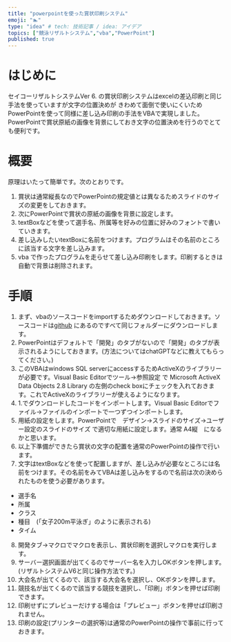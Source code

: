 ```yaml
---
title: "powerpointを使った賞状印刷システム"
emoji: "🏊"
type: "idea" # tech: 技術記事 / idea: アイデア
topics: ["競泳リザルトシステム","vba","PowerPoint"]
published: true
---
```

# はじめに
セイコーリザルトシステムVer 6. の賞状印刷システムはexcelの差込印刷と同じ手法を使っていますが文字の位置決めが きわめて面倒で使いにくいためPowerPointを使って同様に差し込み印刷の手法をVBAで実現しました。
PowerPointで賞状原紙の画像を背景にしておき文字の位置決めを行うのでとても便利です。
# 概要
原理はいたって簡単です。次のとおりです。
1. 賞状は通常縦長なのでPowerPointの規定値とは異なるためスライドのサイズの変更をしておきます。
2. 次にPowerPointで賞状の原紙の画像を背景に設定します。
3. textBoxなどを使って選手名、所属等を好みの位置に好みのフォントで書いていきます。
4. 差し込みしたいtextBoxに名前をつけます。プログラムはその名前のところに該当する文字を差し込みます。
5. vba で作ったプログラムを走らせて差し込み印刷をします。印刷するときは自動で背景は削除されます。
# 手順
1. まず、vbaのソースコードをimportするためダウンロードしておきます。ソースコードは[github](https://github.com/charliekato/PPTSwimCertificate) にあるのですべて同じフォルダーにダウンロードします。
2. PowerPointはデフォルトで「開発」のタブがないので「開発」のタブが表示されるようにしておきます。(方法についてはchatGPTなどに教えてもらってください。) 
3. このVBAはwindows SQL serverにaccessするためActiveXのライブラリーが必要です。Visual Basic Editorでツール->参照設定 で Microsoft ActiveX Data Objects 2.8 Library の左側のcheck boxにチェックを入れておきます。これでActiveXのライブラリーが使えるようになります。
4. 1.でダウンロードしたコードをインポートします。Visual Basic Editorでファイル->ファイルのインポートで一つずつインポートします。
5. 用紙の設定をします。PowerPointで　デザイン->スライドのサイズ->ユーザー設定のスライドのサイズ で適切な用紙に設定します。通常 A4縦　になるかと思います。
6. 以上下準備ができたら賞状の文字の配置を通常のPowerPointの操作で行います。
7. 文字はtextBoxなどを使って配置しますが、差し込みが必要なところには名前をつけます。その名前をみてVBAは差し込みをするので名前は次の決められたものを使う必要があります。
 - 選手名
 - 所属
 - クラス
 - 種目　(「女子200m平泳ぎ」のように表示される)
 - タイム
8. 開発タブ->マクロでマクロを表示し、賞状印刷を選択しマクロを実行します。
9. サーバー選択画面が出てくるのでサーバー名を入力しOKボタンを押します。(リザルトシステムV6と同じ操作方法です。)
10. 大会名が出てくるので、該当する大会名を選択し、OKボタンを押します。
11. 競技名が出てくるので該当する競技を選択し、「印刷」ボタンを押せば印刷できます。
12. 印刷せずにプレビューだけする場合は「プレビュー」ボタンを押せば印刷されません。
13. 印刷の設定(プリンターの選択等)は通常のPowerPointの操作で事前に行っておきます。

